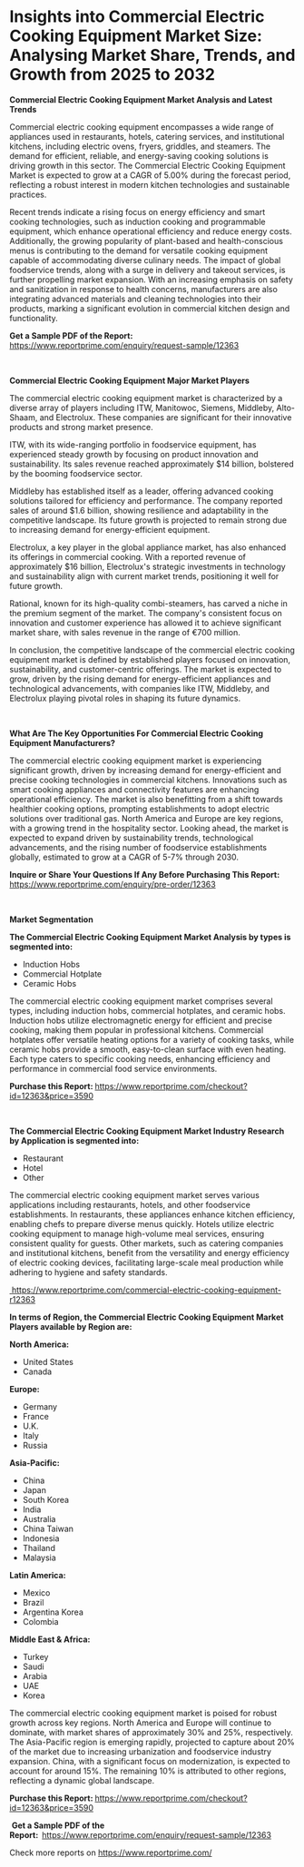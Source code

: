 <p><h1>Insights into Commercial Electric Cooking Equipment Market Size: Analysing Market Share, Trends, and Growth from 2025 to 2032</h1></p><p><strong>Commercial Electric Cooking Equipment Market Analysis and Latest Trends</strong></p>
<p><p>Commercial electric cooking equipment encompasses a wide range of appliances used in restaurants, hotels, catering services, and institutional kitchens, including electric ovens, fryers, griddles, and steamers. The demand for efficient, reliable, and energy-saving cooking solutions is driving growth in this sector. The Commercial Electric Cooking Equipment Market is expected to grow at a CAGR of 5.00% during the forecast period, reflecting a robust interest in modern kitchen technologies and sustainable practices.</p><p>Recent trends indicate a rising focus on energy efficiency and smart cooking technologies, such as induction cooking and programmable equipment, which enhance operational efficiency and reduce energy costs. Additionally, the growing popularity of plant-based and health-conscious menus is contributing to the demand for versatile cooking equipment capable of accommodating diverse culinary needs. The impact of global foodservice trends, along with a surge in delivery and takeout services, is further propelling market expansion. With an increasing emphasis on safety and sanitization in response to health concerns, manufacturers are also integrating advanced materials and cleaning technologies into their products, marking a significant evolution in commercial kitchen design and functionality.</p></p>
<p><strong>Get a Sample PDF of the Report:&nbsp;</strong> <a href="https://www.reportprime.com/enquiry/request-sample/12363?utm_campaign=2998&utm_medium=2&utm_source=Github&utm_content=ia&utm_term=18032025&utm_id=commercial-electric-cooking-equipment">https://www.reportprime.com/enquiry/request-sample/12363</a></p>
<p>&nbsp;</p>
<p><strong>Commercial Electric Cooking Equipment Major Market Players</strong></p>
<p><p>The commercial electric cooking equipment market is characterized by a diverse array of players including ITW, Manitowoc, Siemens, Middleby, Alto-Shaam, and Electrolux. These companies are significant for their innovative products and strong market presence. </p><p>ITW, with its wide-ranging portfolio in foodservice equipment, has experienced steady growth by focusing on product innovation and sustainability. Its sales revenue reached approximately $14 billion, bolstered by the booming foodservice sector.</p><p>Middleby has established itself as a leader, offering advanced cooking solutions tailored for efficiency and performance. The company reported sales of around $1.6 billion, showing resilience and adaptability in the competitive landscape. Its future growth is projected to remain strong due to increasing demand for energy-efficient equipment.</p><p>Electrolux, a key player in the global appliance market, has also enhanced its offerings in commercial cooking. With a reported revenue of approximately $16 billion, Electrolux's strategic investments in technology and sustainability align with current market trends, positioning it well for future growth.</p><p>Rational, known for its high-quality combi-steamers, has carved a niche in the premium segment of the market. The company's consistent focus on innovation and customer experience has allowed it to achieve significant market share, with sales revenue in the range of €700 million.</p><p>In conclusion, the competitive landscape of the commercial electric cooking equipment market is defined by established players focused on innovation, sustainability, and customer-centric offerings. The market is expected to grow, driven by the rising demand for energy-efficient appliances and technological advancements, with companies like ITW, Middleby, and Electrolux playing pivotal roles in shaping its future dynamics.</p></p>
<p>&nbsp;</p>
<p><strong>What Are The Key Opportunities For Commercial Electric Cooking Equipment Manufacturers?</strong></p>
<p><p>The commercial electric cooking equipment market is experiencing significant growth, driven by increasing demand for energy-efficient and precise cooking technologies in commercial kitchens. Innovations such as smart cooking appliances and connectivity features are enhancing operational efficiency. The market is also benefitting from a shift towards healthier cooking options, prompting establishments to adopt electric solutions over traditional gas. North America and Europe are key regions, with a growing trend in the hospitality sector. Looking ahead, the market is expected to expand driven by sustainability trends, technological advancements, and the rising number of foodservice establishments globally, estimated to grow at a CAGR of 5-7% through 2030.</p></p>
<p><strong>Inquire or Share Your Questions If Any Before Purchasing This Report:</strong> <a href="https://www.reportprime.com/enquiry/pre-order/12363?utm_campaign=2998&utm_medium=2&utm_source=Github&utm_content=ia&utm_term=18032025&utm_id=commercial-electric-cooking-equipment">https://www.reportprime.com/enquiry/pre-order/12363</a></p>
<p>&nbsp;</p>
<p><strong>Market Segmentation</strong></p>
<p><strong>The Commercial Electric Cooking Equipment Market Analysis by types is segmented into:</strong></p>
<p><ul><li>Induction Hobs</li><li>Commercial Hotplate</li><li>Ceramic Hobs</li></ul></p>
<p><p>The commercial electric cooking equipment market comprises several types, including induction hobs, commercial hotplates, and ceramic hobs. Induction hobs utilize electromagnetic energy for efficient and precise cooking, making them popular in professional kitchens. Commercial hotplates offer versatile heating options for a variety of cooking tasks, while ceramic hobs provide a smooth, easy-to-clean surface with even heating. Each type caters to specific cooking needs, enhancing efficiency and performance in commercial food service environments.</p></p>
<p><strong>Purchase this Report:&nbsp;</strong><a href="https://www.reportprime.com/checkout?id=12363&price=3590&utm_campaign=2998&utm_medium=2&utm_source=Github&utm_content=ia&utm_term=18032025&utm_id=commercial-electric-cooking-equipment">https://www.reportprime.com/checkout?id=12363&price=3590</a></p>
<p>&nbsp;</p>
<p><strong>The Commercial Electric Cooking Equipment Market Industry Research by Application is segmented into:</strong></p>
<p><ul><li>Restaurant</li><li>Hotel</li><li>Other</li></ul></p>
<p><p>The commercial electric cooking equipment market serves various applications including restaurants, hotels, and other foodservice establishments. In restaurants, these appliances enhance kitchen efficiency, enabling chefs to prepare diverse menus quickly. Hotels utilize electric cooking equipment to manage high-volume meal services, ensuring consistent quality for guests. Other markets, such as catering companies and institutional kitchens, benefit from the versatility and energy efficiency of electric cooking devices, facilitating large-scale meal production while adhering to hygiene and safety standards.</p></p>
<p><a href="https://www.reportprime.com/commercial-electric-cooking-equipment-r12363?utm_campaign=2998&utm_medium=2&utm_source=Github&utm_content=ia&utm_term=18032025&utm_id=commercial-electric-cooking-equipment">&nbsp;https://www.reportprime.com/commercial-electric-cooking-equipment-r12363</a></p>
<p><strong>In terms of Region, the Commercial Electric Cooking Equipment Market Players available by Region are:</strong></p>
<p>
    <p> <strong> North America: </strong>
        <ul>
            <li>United States</li>
            <li>Canada</li>
        </ul>
        </p> 
    <p> <strong> Europe: </strong>
        <ul>
            <li>Germany</li>
            <li>France</li>
            <li>U.K.</li>
            <li>Italy</li>
            <li>Russia</li>
        </ul>
        </p> 
    <p> <strong> Asia-Pacific: </strong>
        <ul>
            <li>China</li>
            <li>Japan</li>
            <li>South Korea</li>
            <li>India</li>
            <li>Australia</li>
            <li>China Taiwan</li>
            <li>Indonesia</li>
            <li>Thailand</li>
            <li>Malaysia</li>
        </ul>
        </p> 
    <p> <strong> Latin America: </strong>
        <ul>
            <li>Mexico</li>
            <li>Brazil</li>
            <li>Argentina Korea</li>
            <li>Colombia</li>
        </ul>
        </p> 
    <p> <strong> Middle East & Africa: </strong>
        <ul>
            <li>Turkey</li>
            <li>Saudi</li>
            <li>Arabia</li>
            <li>UAE</li>
            <li>Korea</li>
        </ul>
    </p>
    </p>
<p><p>The commercial electric cooking equipment market is poised for robust growth across key regions. North America and Europe will continue to dominate, with market shares of approximately 30% and 25%, respectively. The Asia-Pacific region is emerging rapidly, projected to capture about 20% of the market due to increasing urbanization and foodservice industry expansion. China, with a significant focus on modernization, is expected to account for around 15%. The remaining 10% is attributed to other regions, reflecting a dynamic global landscape.</p></p>
<p><strong>Purchase this Report: </strong><a href="https://www.reportprime.com/checkout?id=12363&price=3590&utm_campaign=2998&utm_medium=2&utm_source=Github&utm_content=ia&utm_term=18032025&utm_id=commercial-electric-cooking-equipment">https://www.reportprime.com/checkout?id=12363&price=3590</a></p>
<p>&nbsp;<strong>Get a Sample PDF of the Report:&nbsp;&nbsp;</strong><a href="https://www.reportprime.com/enquiry/request-sample/12363?utm_campaign=2998&utm_medium=2&utm_source=Github&utm_content=ia&utm_term=18032025&utm_id=commercial-electric-cooking-equipment">https://www.reportprime.com/enquiry/request-sample/12363</a></p>
<p><strong></strong></p>
<p>Check more reports on <a href="https://www.reportprime.com/?utm_campaign=2998&utm_medium=2&utm_source=Github&utm_content=ia&utm_term=18032025&utm_id=commercial-electric-cooking-equipment">https://www.reportprime.com/</a></p>